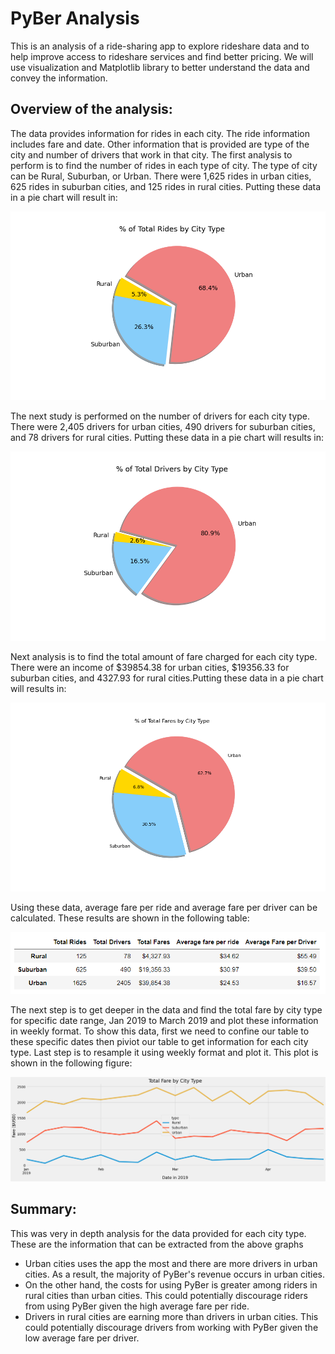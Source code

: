 # PyBer Analysis
This is an analysis of a  ride-sharing app to explore rideshare data and to help improve access to rideshare services and find better pricing. We will use visualization and Matplotlib library to better understand the data and convey the information.
## Overview of the analysis:
The data provides information for rides in each city. The ride information includes fare and date. Other information that is provided are type of the city and number of drivers that work in that city.
The first analysis to perform is to find the number of rides in each type of city. The type of city can be Rural, Suburban, or Urban. There were 1,625 rides in urban cities, 625 rides in suburban cities, and 125 rides in rural cities. Putting these data in a pie chart will result in:

![Pie chart for the number of rides for each City type](analysis/Fig6.png)

The next study is performed on the number of drivers for each city type. There were 2,405 drivers for urban cities, 490 drivers for suburban cities, and 78 drivers for rural cities. Putting these data in a pie chart will results in:

![Pie chart for number of drivers for each City type](analysis/Fig7.png)

Next analysis is to find the total amount of fare charged for each city type. There were an income of $39854.38 for urban cities, $19356.33 for suburban cities, and 4327.93 for rural cities.Putting these data in a pie chart will results in:

![Pie chart for total amount of fare for each City type](analysis/Fig5.png)

Using these data, average fare per ride and average fare per driver can be calculated. These results are shown in the following table:


![Summary](analysis/summary_data.PNG)

The next step is to get deeper in the data and find the total fare by city type for specific date range, Jan 2019 to March 2019 and plot these information in weekly format. To show this data, first we need to confine our table to these specific dates then piviot our table to get information for each city type. Last step is to resample it using weekly format and plot it. This plot is shown in the following figure:

![Summary](analysis/PyBer_fare_summary.png)

## Summary:
This was very in depth analysis for the data provided for each city type. These are the information that can be extracted from the above graphs

  - Urban cities uses the app the most and there are more drivers in urban cities. As a result, the majority of PyBer's revenue occurs in urban cities.
  - On the other hand, the costs for using PyBer is greater among riders in rural cities than urban cities. This could potentially discourage riders from using PyBer given the high average fare per ride.
  - Drivers in rural cities are earning more than drivers in urban cities. This could potentially discourage drivers from working with PyBer given the low average fare per driver.
